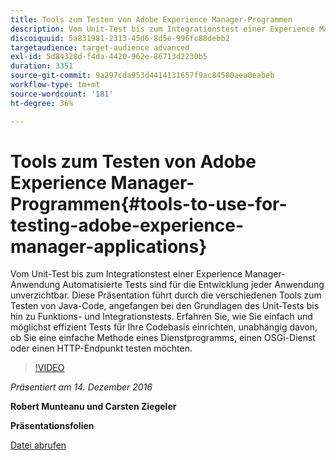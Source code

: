 ```yaml
---
title: Tools zum Testen von Adobe Experience Manager-Programmen
description: Vom Unit-Test bis zum Integrationstest einer Experience Manager-Anwendung Automatisierte Tests sind für die Entwicklung jeder Anwendung unverzichtbar. Diese Präsentation führt durch die verschiedenen Tools zum Testen von Java-Code, angefangen bei den Grundlagen des Unit-Tests bis hin zu Funktions- und Integrationstests. Erfahren Sie, wie Sie einfach und möglichst effizient Tests für Ihre Codebasis einrichten, unabhängig davon, ob Sie eine einfache Methode eines Dienstprogramms, einen OSGi-Dienst oder einen HTTP-Endpunkt testen möchten.
discoiquuid: 5a831981-2313-45d6-8d5e-996fc88debb2
targetaudience: target-audience advanced
exl-id: 5d84328d-f4da-4420-962e-86713d2230b5
duration: 3351
source-git-commit: 9a297cda953d4414131657f9ac84580aea0eabeb
workflow-type: tm+mt
source-wordcount: '181'
ht-degree: 36%

---
```


# Tools zum Testen von Adobe Experience Manager-Programmen{#tools-to-use-for-testing-adobe-experience-manager-applications}

Vom Unit-Test bis zum Integrationstest einer Experience Manager-Anwendung Automatisierte Tests sind für die Entwicklung jeder Anwendung unverzichtbar. Diese Präsentation führt durch die verschiedenen Tools zum Testen von Java-Code, angefangen bei den Grundlagen des Unit-Tests bis hin zu Funktions- und Integrationstests. Erfahren Sie, wie Sie einfach und möglichst effizient Tests für Ihre Codebasis einrichten, unabhängig davon, ob Sie eine einfache Methode eines Dienstprogramms, einen OSGi-Dienst oder einen HTTP-Endpunkt testen möchten.

>[!VIDEO](https://video.tv.adobe.com/v/19302/?quality=9)

*Präsentiert am 14. Dezember 2016*

**Robert Munteanu und Carsten Ziegeler**

**Präsentationsfolien**

[Datei abrufen](assets/aem-gems-tools-for-testing-12-14-16.pdf)
<!--
[Get back to the Overview](https://helpx.adobe.com/de/experience-manager/kt/eseminars/gems/aem-index.html)
-->
